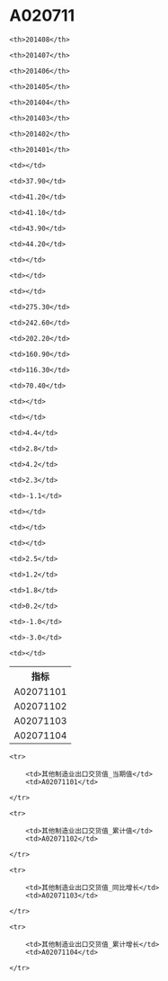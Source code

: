 A020711
======


<table>

<tr>
    <th>指标</th>
    
    <th>201408</th>
    
    <th>201407</th>
    
    <th>201406</th>
    
    <th>201405</th>
    
    <th>201404</th>
    
    <th>201403</th>
    
    <th>201402</th>
    
    <th>201401</th>
    
</tr>


<tr>
    <td>A02071101</td>
    
    <td></td>
    
    <td>37.90</td>
    
    <td>41.20</td>
    
    <td>41.10</td>
    
    <td>43.90</td>
    
    <td>44.20</td>
    
    <td></td>
    
    <td></td>
    

</tr>

<tr>
    <td>A02071102</td>
    
    <td></td>
    
    <td>275.30</td>
    
    <td>242.60</td>
    
    <td>202.20</td>
    
    <td>160.90</td>
    
    <td>116.30</td>
    
    <td>70.40</td>
    
    <td></td>
    

</tr>

<tr>
    <td>A02071103</td>
    
    <td></td>
    
    <td>4.4</td>
    
    <td>2.8</td>
    
    <td>4.2</td>
    
    <td>2.3</td>
    
    <td>-1.1</td>
    
    <td></td>
    
    <td></td>
    

</tr>

<tr>
    <td>A02071104</td>
    
    <td></td>
    
    <td>2.5</td>
    
    <td>1.2</td>
    
    <td>1.8</td>
    
    <td>0.2</td>
    
    <td>-1.0</td>
    
    <td>-3.0</td>
    
    <td></td>
    

</tr>


</table>

<table>
    
    <tr>

        <td>其他制造业出口交货值_当期值</td>
        <td>A02071101</td>

    </tr>
    
    <tr>

        <td>其他制造业出口交货值_累计值</td>
        <td>A02071102</td>

    </tr>
    
    <tr>

        <td>其他制造业出口交货值_同比增长</td>
        <td>A02071103</td>

    </tr>
    
    <tr>

        <td>其他制造业出口交货值_累计增长</td>
        <td>A02071104</td>

    </tr>
    
</table>